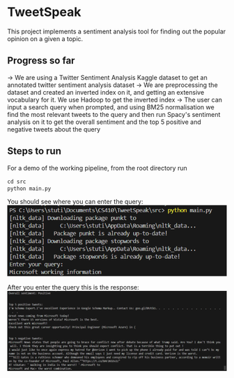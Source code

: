 # TweetSpeak

This project implements a sentiment analysis tool for finding out the popular opinion on a given a topic.


## Progress so far

-> We are using a Twitter Sentiment Analysis Kaggle dataset to get an annotated twitter sentiment analysis dataset
-> We are preprocessing the dataset and created an inverted index on it, and getting an extensive vocabulary for it. We use Hadoop to get the inverted index
-> The user can input a search query when prompted, and using BM25 normalisation we find the most relevant tweets to the query and then run Spacy's sentiment analysis on it to get the overall sentiment and the top 5 positive and negative tweets about the query

## Steps to run 
 
 For a demo of the working pipeline, from the root directory run

```
cd src
python main.py

```

You should see where you can enter the query:
![alt text](image.png)

After you enter the query this is the response:
![alt text](image-1.png)





